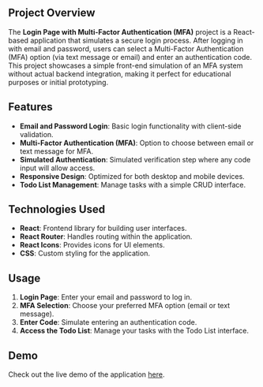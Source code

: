## Project Overview

The **Login Page with Multi-Factor Authentication (MFA)** project is a React-based application that simulates a secure login process. After logging in with email and password, users can select a Multi-Factor Authentication (MFA) option (via text message or email) and enter an authentication code. This project showcases a simple front-end simulation of an MFA system without actual backend integration, making it perfect for educational purposes or initial prototyping.

## Features

- **Email and Password Login**: Basic login functionality with client-side validation.
- **Multi-Factor Authentication (MFA)**: Option to choose between email or text message for MFA.
- **Simulated Authentication**: Simulated verification step where any code input will allow access.
- **Responsive Design**: Optimized for both desktop and mobile devices.
- **Todo List Management**: Manage tasks with a simple CRUD interface.


## Technologies Used

- **React**: Frontend library for building user interfaces.
- **React Router**: Handles routing within the application.
- **React Icons**: Provides icons for UI elements.
- **CSS**: Custom styling for the application.


## Usage

1. **Login Page**: Enter your email and password to log in.
2. **MFA Selection**: Choose your preferred MFA option (email or text message).
3. **Enter Code**: Simulate entering an authentication code.
4. **Access the Todo List**: Manage your tasks with the Todo List interface.


## Demo

Check out the live demo of the application [here](https://login-page-mfa.vercel.app/).

